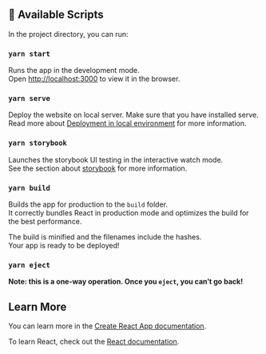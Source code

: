 ## :paperclip: Available Scripts

In the project directory, you can run:

### `yarn start`

Runs the app in the development mode.<br />
Open [http://localhost:3000](http://localhost:3000) to view it in the browser.

### `yarn serve`

Deploy the website on local server. Make sure that you have installed serve.
Read more about [Deployment in local environment](https://create-react-app.dev/docs/deployment/) for more information.

### `yarn storybook`

Launches the storybook UI testing in the interactive watch mode.<br />
See the section about [storybook](https://storybook.js.org/docs/basics/introduction/) for more information.

### `yarn build`

Builds the app for production to the `build` folder.<br />
It correctly bundles React in production mode and optimizes the build for the best performance.

The build is minified and the filenames include the hashes.<br />
Your app is ready to be deployed!

### `yarn eject`

**Note: this is a one-way operation. Once you `eject`, you can’t go back!**

## Learn More

You can learn more in the [Create React App documentation](https://facebook.github.io/create-react-app/docs/getting-started).

To learn React, check out the [React documentation](https://reactjs.org/).
